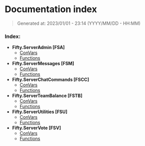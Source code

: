 # Documentation index
> Generated at: 2023/01/01 - 23:14 (YYYY/MM/DD - HH:MM)

### Index:
- **Fifty.ServerAdmin [FSA]**
  - [ConVars](./Fifty.ServerAdmin%20%5BFSA%5D_convars.md)
  - [Functions](./Fifty.ServerAdmin%20%5BFSA%5D_scripts.md)
- **Fifty.ServerMessages [FSM]**
  - [ConVars](./Fifty.ServerMessages%20%5BFSM%5D_convars.md)
  - [Functions](./Fifty.ServerMessages%20%5BFSM%5D_scripts.md)
- **Fifty.ServerChatCommands [FSCC]**
  - [ConVars](./Fifty.ServerChatCommands%20%5BFSCC%5D_convars.md)
  - [Functions](./Fifty.ServerChatCommands%20%5BFSCC%5D_scripts.md)
- **Fifty.ServerTeamBalance [FSTB]**
  - [ConVars](./Fifty.ServerTeamBalance%20%5BFSTB%5D_convars.md)
  - [Functions](./Fifty.ServerTeamBalance%20%5BFSTB%5D_scripts.md)
- **Fifty.ServerUtilities [FSU]**
  - [ConVars](./Fifty.ServerUtilities%20%5BFSU%5D_convars.md)
  - [Functions](./Fifty.ServerUtilities%20%5BFSU%5D_scripts.md)
- **Fifty.ServerVote [FSV]**
  - [ConVars](./Fifty.ServerVote%20%5BFSV%5D_convars.md)
  - [Functions](./Fifty.ServerVote%20%5BFSV%5D_scripts.md)
